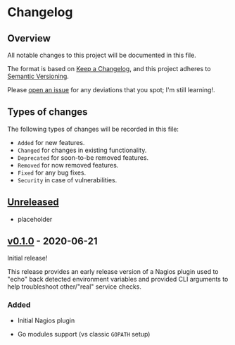# Changelog

## Overview

All notable changes to this project will be documented in this file.

The format is based on [Keep a
Changelog](https://keepachangelog.com/en/1.0.0/), and this project adheres to
[Semantic Versioning](https://semver.org/spec/v2.0.0.html).

Please [open an issue](https://github.com/atc0005/nagios-debug/issues) for any
deviations that you spot; I'm still learning!.

## Types of changes

The following types of changes will be recorded in this file:

- `Added` for new features.
- `Changed` for changes in existing functionality.
- `Deprecated` for soon-to-be removed features.
- `Removed` for now removed features.
- `Fixed` for any bug fixes.
- `Security` in case of vulnerabilities.

## [Unreleased]

- placeholder

## [v0.1.0] - 2020-06-21

Initial release!

This release provides an early release version of a Nagios plugin used to
"echo" back detected environment variables and provided CLI arguments to help
troubleshoot other/"real" service checks.

### Added

- Initial Nagios plugin

- Go modules support (vs classic `GOPATH` setup)

[Unreleased]: https://github.com/atc0005/nagios-debug/compare/v0.1.0...HEAD
[v0.1.0]: https://github.com/atc0005/nagios-debug/releases/tag/v0.1.0
